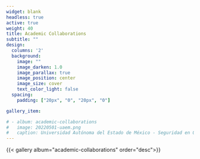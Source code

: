 ```yaml
---
widget: blank
headless: true
active: true
weight: 40
title: Academic Collaborations
subtitle: ""
design:
  columns: '2'
  background:
    image: ""
    image_darken: 1.0
    image_parallax: true
    image_position: center
    image_size: cover
    text_color_light: false
  spacing:
    padding: ["20px", "0", "20px", "0"]

gallery_item:

# - album: academic-collaborations
#   image: 20220501-uaem.png
#   caption: Universidad Autónoma del Estado de México - Seguridad en OpenShift
---
```


{{< gallery album="academic-collaborations" order="desc">}}
